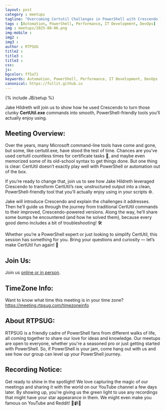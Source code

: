 ```yaml
---
layout: post
category : meetups
tagline: "Overcoming Certutil Challenges in PowerShell with Crescendo (Jake Hildreth)"
tags : [Automation, PowerShell, Performance, IT Development, DevOps]
img : meetups/2025-08-06.png
img-mobile : 
img2 : 
img3 : 
author : RTPSUG
title2 : 
title3 : 
title3 : 
css: 
js: 
bgcolor: ff5a71
keywords: Automation, PowerShell, Performance, IT Development, DevOps
canonical: https://fullit.github.io
---
```

{% include JB/setup %}

Jake Hildreth will join us to show how he used Crescendo to turn those clunky **CertUtil.exe** commands into smooth, PowerShell-friendly tools you’ll actually enjoy using.

<!--more-->

## Meeting Overview:

Over the years, many Microsoft command-line tools have come and gone, but some, like certutil.exe, have stood the test of time. Chances are you’ve used certutil countless times for certificate tasks 🔐, and maybe even memorized some of its old-school syntax to get things done. But one thing is clear: CertUtil doesn’t exactly play well with PowerShell or automation out of the box.

If you’re ready to change that, join us to see how Jake Hildreth leveraged Crescendo to transform CertUtil’s raw, unstructured output into a clean, PowerShell-friendly tool that you’ll actually enjoy using in your scripts ⚙️.

Jake will introduce Crescendo and explain the challenges it addresses. Then he’ll guide us through the journey from traditional CertUtil commands to their improved, Crescendo-powered versions. Along the way, he’ll share some bumps he encountered (and how he solved them), because every good demo includes a bit of troubleshooting! 🛠️

Whether you’re a PowerShell expert or just looking to simplify CertUtil, this session has something for you. Bring your questions and curiosity — let’s make CertUtil fun again! 🚀

## Join Us:

Join us [online or in person](https://www.meetup.com/research-triangle-powershell-users-group/events/309859284/). 

## TimeZone Info:

Want to know what time this meeting is in your time zone?
https://meeting.rtpsug.com/timezoneinfo

## About RTPSUG:

RTPSUG is a friendly cadre of PowerShell fans from different walks of life, all coming together to share our love for ideas and knowledge. Our meetups are open to everyone, whether you're a seasoned pro or just getting started with PowerShell. So, if PowerShell is your jam, come hang out with us and see how our group can level up your PowerShell journey.

## Recording Notice:

Get ready to shine in the spotlight! We love capturing the magic of our meetings and sharing it with the world on our YouTube channel a few days later. By showing up, you're giving us the green light to use any recordings that might have your star appearance in them. We might even make you famous on YouTube and Reddit!
🌟📹😄


